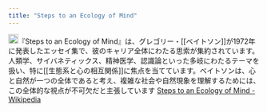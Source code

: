 ```yaml
---
title: "Steps to an Ecology of Mind"
---
```


<img src='https://scrapbox.io/api/pages/nishio/gpt/icon' alt='gpt.icon' height="19.5"/>『Steps to an Ecology of Mind』は、グレゴリー・[[ベイトソン]]が1972年に発表したエッセイ集で、彼のキャリア全体にわたる思索が集約されています。人類学、サイバネティックス、精神医学、認識論といった多岐にわたるテーマを扱い、特に[[生態系と心の相互関係]]に焦点を当てています。ベイトソンは、心と自然が一つの全体であると考え、複雑な社会や自然現象を理解するためには、この全体的な視点が不可欠だと主張しています
[Steps to an Ecology of Mind - Wikipedia](https://en.wikipedia.org/wiki/Steps_to_an_Ecology_of_Mind)

